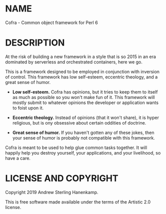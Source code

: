 NAME
====

Cofra - Common object framework for Perl 6

DESCRIPTION
===========

At the risk of building a new framework in a style that is so 2015 in an era dominated by serverless and orchestrated containers, here we go.

This is a framework designed to be employed in conjunction with inversion of control. This framework has low self-esteem, eccentric theology, and a great sense of humor.

  * **Low self-esteem.** Cofra has opinions, but it tries to keep them to itself as much as possible so you won't make fun of it. This framework will mostly submit to whatever opinions the developer or application wants to foist upon it.

  * **Eccentric theology.** Instead of opinions (that it won't share), it is hyper religious, but is ony obsessive about certain oddities of doctrine.

  * **Great sense of humor.** If you haven't gotten any of these jokes, then your sense of humor is probably not compatible with this framework.

Cofra is meant to be used to help glue common tasks together. It will happily help you destroy yourself, your applications, and your livelihood, so have a care.

LICENSE AND COPYRIGHT
=====================

Copyright 2019 Andrew Sterling Hanenkamp.

This is free software made available under the terms of the Artistic 2.0 license.

